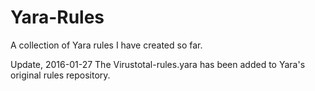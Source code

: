 # Yara-Rules
A collection of Yara rules I have created so far.

Update, 2016-01-27
The Virustotal-rules.yara has been added to Yara's original rules repository. 
